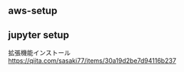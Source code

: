 ## aws-setup 



## jupyter setup
拡張機能インストール  
https://qiita.com/sasaki77/items/30a19d2be7d94116b237
